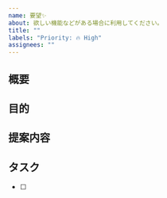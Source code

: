 ```yaml
---
name: 要望✨
about: 欲しい機能などがある場合に利用してください。
title: ""
labels: "Priority: 🔥 High"
assignees: ""
---
```


<!-- タイトルは分かりやすく動詞で書く-->

<!-- あくまでテンプレートなので必ずしもすべての項目を埋めなくてよい -->

## 概要

## 目的

## 提案内容

## タスク

<!-- 細かいタスクに分解できているなら書き出す -->

- [ ]

